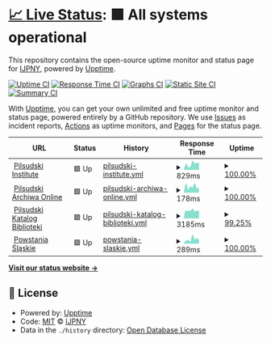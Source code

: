 # [📈 Live Status](https://IJPNY.github.io/upptime): <!--live status--> **🟩 All systems operational**

This repository contains the open-source uptime monitor and status page for [IJPNY](https://IJPNY.github.io/upptime), powered by [Upptime](https://github.com/upptime/upptime).

[![Uptime CI](https://github.com/IJPNY/upptime/workflows/Uptime%20CI/badge.svg)](https://github.com/IJPNY/upptime/actions?query=workflow%3A%22Uptime+CI%22)
[![Response Time CI](https://github.com/IJPNY/upptime/workflows/Response%20Time%20CI/badge.svg)](https://github.com/IJPNY/upptime/actions?query=workflow%3A%22Response+Time+CI%22)
[![Graphs CI](https://github.com/IJPNY/upptime/workflows/Graphs%20CI/badge.svg)](https://github.com/IJPNY/upptime/actions?query=workflow%3A%22Graphs+CI%22)
[![Static Site CI](https://github.com/IJPNY/upptime/workflows/Static%20Site%20CI/badge.svg)](https://github.com/IJPNY/upptime/actions?query=workflow%3A%22Static+Site+CI%22)
[![Summary CI](https://github.com/IJPNY/upptime/workflows/Summary%20CI/badge.svg)](https://github.com/IJPNY/upptime/actions?query=workflow%3A%22Summary+CI%22)

With [Upptime](https://upptime.js.org), you can get your own unlimited and free uptime monitor and status page, powered entirely by a GitHub repository. We use [Issues](https://github.com/IJPNY/upptime/issues) as incident reports, [Actions](https://github.com/IJPNY/upptime/actions) as uptime monitors, and [Pages](https://IJPNY.github.io/upptime) for the status page.

<!--start: status pages-->
<!-- This summary is generated by Upptime (https://github.com/upptime/upptime) -->
<!-- Do not edit this manually, your changes will be overwritten -->
<!-- prettier-ignore -->
| URL | Status | History | Response Time | Uptime |
| --- | ------ | ------- | ------------- | ------ |
| <img alt="" src="https://favicons.githubusercontent.com/pilsudski.org" height="13"> [Pilsudski Institute](https://pilsudski.org) | 🟩 Up | [pilsudski-institute.yml](https://github.com/IJPNY/upptime/commits/HEAD/history/pilsudski-institute.yml) | <details><summary><img alt="Response time graph" src="./graphs/pilsudski-institute/response-time-week.png" height="20"> 829ms</summary><br><a href="https://IJPNY.github.io/upptime/history/pilsudski-institute"><img alt="Response time 1023" src="https://img.shields.io/endpoint?url=https%3A%2F%2Fraw.githubusercontent.com%2FIJPNY%2Fupptime%2FHEAD%2Fapi%2Fpilsudski-institute%2Fresponse-time.json"></a><br><a href="https://IJPNY.github.io/upptime/history/pilsudski-institute"><img alt="24-hour response time 991" src="https://img.shields.io/endpoint?url=https%3A%2F%2Fraw.githubusercontent.com%2FIJPNY%2Fupptime%2FHEAD%2Fapi%2Fpilsudski-institute%2Fresponse-time-day.json"></a><br><a href="https://IJPNY.github.io/upptime/history/pilsudski-institute"><img alt="7-day response time 829" src="https://img.shields.io/endpoint?url=https%3A%2F%2Fraw.githubusercontent.com%2FIJPNY%2Fupptime%2FHEAD%2Fapi%2Fpilsudski-institute%2Fresponse-time-week.json"></a><br><a href="https://IJPNY.github.io/upptime/history/pilsudski-institute"><img alt="30-day response time 897" src="https://img.shields.io/endpoint?url=https%3A%2F%2Fraw.githubusercontent.com%2FIJPNY%2Fupptime%2FHEAD%2Fapi%2Fpilsudski-institute%2Fresponse-time-month.json"></a><br><a href="https://IJPNY.github.io/upptime/history/pilsudski-institute"><img alt="1-year response time 1023" src="https://img.shields.io/endpoint?url=https%3A%2F%2Fraw.githubusercontent.com%2FIJPNY%2Fupptime%2FHEAD%2Fapi%2Fpilsudski-institute%2Fresponse-time-year.json"></a></details> | <details><summary><a href="https://IJPNY.github.io/upptime/history/pilsudski-institute">100.00%</a></summary><a href="https://IJPNY.github.io/upptime/history/pilsudski-institute"><img alt="All-time uptime 99.93%" src="https://img.shields.io/endpoint?url=https%3A%2F%2Fraw.githubusercontent.com%2FIJPNY%2Fupptime%2FHEAD%2Fapi%2Fpilsudski-institute%2Fuptime.json"></a><br><a href="https://IJPNY.github.io/upptime/history/pilsudski-institute"><img alt="24-hour uptime 100.00%" src="https://img.shields.io/endpoint?url=https%3A%2F%2Fraw.githubusercontent.com%2FIJPNY%2Fupptime%2FHEAD%2Fapi%2Fpilsudski-institute%2Fuptime-day.json"></a><br><a href="https://IJPNY.github.io/upptime/history/pilsudski-institute"><img alt="7-day uptime 100.00%" src="https://img.shields.io/endpoint?url=https%3A%2F%2Fraw.githubusercontent.com%2FIJPNY%2Fupptime%2FHEAD%2Fapi%2Fpilsudski-institute%2Fuptime-week.json"></a><br><a href="https://IJPNY.github.io/upptime/history/pilsudski-institute"><img alt="30-day uptime 100.00%" src="https://img.shields.io/endpoint?url=https%3A%2F%2Fraw.githubusercontent.com%2FIJPNY%2Fupptime%2FHEAD%2Fapi%2Fpilsudski-institute%2Fuptime-month.json"></a><br><a href="https://IJPNY.github.io/upptime/history/pilsudski-institute"><img alt="1-year uptime 99.93%" src="https://img.shields.io/endpoint?url=https%3A%2F%2Fraw.githubusercontent.com%2FIJPNY%2Fupptime%2FHEAD%2Fapi%2Fpilsudski-institute%2Fuptime-year.json"></a></details>
| <img alt="" src="https://favicons.githubusercontent.com/archiwa.pilsudski.org" height="13"> [Pilsudski Archiwa Online](http://archiwa.pilsudski.org) | 🟩 Up | [pilsudski-archiwa-online.yml](https://github.com/IJPNY/upptime/commits/HEAD/history/pilsudski-archiwa-online.yml) | <details><summary><img alt="Response time graph" src="./graphs/pilsudski-archiwa-online/response-time-week.png" height="20"> 178ms</summary><br><a href="https://IJPNY.github.io/upptime/history/pilsudski-archiwa-online"><img alt="Response time 203" src="https://img.shields.io/endpoint?url=https%3A%2F%2Fraw.githubusercontent.com%2FIJPNY%2Fupptime%2FHEAD%2Fapi%2Fpilsudski-archiwa-online%2Fresponse-time.json"></a><br><a href="https://IJPNY.github.io/upptime/history/pilsudski-archiwa-online"><img alt="24-hour response time 123" src="https://img.shields.io/endpoint?url=https%3A%2F%2Fraw.githubusercontent.com%2FIJPNY%2Fupptime%2FHEAD%2Fapi%2Fpilsudski-archiwa-online%2Fresponse-time-day.json"></a><br><a href="https://IJPNY.github.io/upptime/history/pilsudski-archiwa-online"><img alt="7-day response time 178" src="https://img.shields.io/endpoint?url=https%3A%2F%2Fraw.githubusercontent.com%2FIJPNY%2Fupptime%2FHEAD%2Fapi%2Fpilsudski-archiwa-online%2Fresponse-time-week.json"></a><br><a href="https://IJPNY.github.io/upptime/history/pilsudski-archiwa-online"><img alt="30-day response time 196" src="https://img.shields.io/endpoint?url=https%3A%2F%2Fraw.githubusercontent.com%2FIJPNY%2Fupptime%2FHEAD%2Fapi%2Fpilsudski-archiwa-online%2Fresponse-time-month.json"></a><br><a href="https://IJPNY.github.io/upptime/history/pilsudski-archiwa-online"><img alt="1-year response time 203" src="https://img.shields.io/endpoint?url=https%3A%2F%2Fraw.githubusercontent.com%2FIJPNY%2Fupptime%2FHEAD%2Fapi%2Fpilsudski-archiwa-online%2Fresponse-time-year.json"></a></details> | <details><summary><a href="https://IJPNY.github.io/upptime/history/pilsudski-archiwa-online">100.00%</a></summary><a href="https://IJPNY.github.io/upptime/history/pilsudski-archiwa-online"><img alt="All-time uptime 100.00%" src="https://img.shields.io/endpoint?url=https%3A%2F%2Fraw.githubusercontent.com%2FIJPNY%2Fupptime%2FHEAD%2Fapi%2Fpilsudski-archiwa-online%2Fuptime.json"></a><br><a href="https://IJPNY.github.io/upptime/history/pilsudski-archiwa-online"><img alt="24-hour uptime 100.00%" src="https://img.shields.io/endpoint?url=https%3A%2F%2Fraw.githubusercontent.com%2FIJPNY%2Fupptime%2FHEAD%2Fapi%2Fpilsudski-archiwa-online%2Fuptime-day.json"></a><br><a href="https://IJPNY.github.io/upptime/history/pilsudski-archiwa-online"><img alt="7-day uptime 100.00%" src="https://img.shields.io/endpoint?url=https%3A%2F%2Fraw.githubusercontent.com%2FIJPNY%2Fupptime%2FHEAD%2Fapi%2Fpilsudski-archiwa-online%2Fuptime-week.json"></a><br><a href="https://IJPNY.github.io/upptime/history/pilsudski-archiwa-online"><img alt="30-day uptime 100.00%" src="https://img.shields.io/endpoint?url=https%3A%2F%2Fraw.githubusercontent.com%2FIJPNY%2Fupptime%2FHEAD%2Fapi%2Fpilsudski-archiwa-online%2Fuptime-month.json"></a><br><a href="https://IJPNY.github.io/upptime/history/pilsudski-archiwa-online"><img alt="1-year uptime 100.00%" src="https://img.shields.io/endpoint?url=https%3A%2F%2Fraw.githubusercontent.com%2FIJPNY%2Fupptime%2FHEAD%2Fapi%2Fpilsudski-archiwa-online%2Fuptime-year.json"></a></details>
| <img alt="" src="https://favicons.githubusercontent.com/www.pilsudskilibrary.org" height="13"> [Pilsudski Katalog Biblioteki](http://www.pilsudskilibrary.org) | 🟩 Up | [pilsudski-katalog-biblioteki.yml](https://github.com/IJPNY/upptime/commits/HEAD/history/pilsudski-katalog-biblioteki.yml) | <details><summary><img alt="Response time graph" src="./graphs/pilsudski-katalog-biblioteki/response-time-week.png" height="20"> 3185ms</summary><br><a href="https://IJPNY.github.io/upptime/history/pilsudski-katalog-biblioteki"><img alt="Response time 3503" src="https://img.shields.io/endpoint?url=https%3A%2F%2Fraw.githubusercontent.com%2FIJPNY%2Fupptime%2FHEAD%2Fapi%2Fpilsudski-katalog-biblioteki%2Fresponse-time.json"></a><br><a href="https://IJPNY.github.io/upptime/history/pilsudski-katalog-biblioteki"><img alt="24-hour response time 4026" src="https://img.shields.io/endpoint?url=https%3A%2F%2Fraw.githubusercontent.com%2FIJPNY%2Fupptime%2FHEAD%2Fapi%2Fpilsudski-katalog-biblioteki%2Fresponse-time-day.json"></a><br><a href="https://IJPNY.github.io/upptime/history/pilsudski-katalog-biblioteki"><img alt="7-day response time 3185" src="https://img.shields.io/endpoint?url=https%3A%2F%2Fraw.githubusercontent.com%2FIJPNY%2Fupptime%2FHEAD%2Fapi%2Fpilsudski-katalog-biblioteki%2Fresponse-time-week.json"></a><br><a href="https://IJPNY.github.io/upptime/history/pilsudski-katalog-biblioteki"><img alt="30-day response time 3992" src="https://img.shields.io/endpoint?url=https%3A%2F%2Fraw.githubusercontent.com%2FIJPNY%2Fupptime%2FHEAD%2Fapi%2Fpilsudski-katalog-biblioteki%2Fresponse-time-month.json"></a><br><a href="https://IJPNY.github.io/upptime/history/pilsudski-katalog-biblioteki"><img alt="1-year response time 3503" src="https://img.shields.io/endpoint?url=https%3A%2F%2Fraw.githubusercontent.com%2FIJPNY%2Fupptime%2FHEAD%2Fapi%2Fpilsudski-katalog-biblioteki%2Fresponse-time-year.json"></a></details> | <details><summary><a href="https://IJPNY.github.io/upptime/history/pilsudski-katalog-biblioteki">99.25%</a></summary><a href="https://IJPNY.github.io/upptime/history/pilsudski-katalog-biblioteki"><img alt="All-time uptime 99.34%" src="https://img.shields.io/endpoint?url=https%3A%2F%2Fraw.githubusercontent.com%2FIJPNY%2Fupptime%2FHEAD%2Fapi%2Fpilsudski-katalog-biblioteki%2Fuptime.json"></a><br><a href="https://IJPNY.github.io/upptime/history/pilsudski-katalog-biblioteki"><img alt="24-hour uptime 100.00%" src="https://img.shields.io/endpoint?url=https%3A%2F%2Fraw.githubusercontent.com%2FIJPNY%2Fupptime%2FHEAD%2Fapi%2Fpilsudski-katalog-biblioteki%2Fuptime-day.json"></a><br><a href="https://IJPNY.github.io/upptime/history/pilsudski-katalog-biblioteki"><img alt="7-day uptime 99.25%" src="https://img.shields.io/endpoint?url=https%3A%2F%2Fraw.githubusercontent.com%2FIJPNY%2Fupptime%2FHEAD%2Fapi%2Fpilsudski-katalog-biblioteki%2Fuptime-week.json"></a><br><a href="https://IJPNY.github.io/upptime/history/pilsudski-katalog-biblioteki"><img alt="30-day uptime 99.50%" src="https://img.shields.io/endpoint?url=https%3A%2F%2Fraw.githubusercontent.com%2FIJPNY%2Fupptime%2FHEAD%2Fapi%2Fpilsudski-katalog-biblioteki%2Fuptime-month.json"></a><br><a href="https://IJPNY.github.io/upptime/history/pilsudski-katalog-biblioteki"><img alt="1-year uptime 99.34%" src="https://img.shields.io/endpoint?url=https%3A%2F%2Fraw.githubusercontent.com%2FIJPNY%2Fupptime%2FHEAD%2Fapi%2Fpilsudski-katalog-biblioteki%2Fuptime-year.json"></a></details>
| <img alt="" src="https://favicons.githubusercontent.com/powstania.pilsudski.org" height="13"> [Powstania Śląskie](https://powstania.pilsudski.org) | 🟩 Up | [powstania-slaskie.yml](https://github.com/IJPNY/upptime/commits/HEAD/history/powstania-slaskie.yml) | <details><summary><img alt="Response time graph" src="./graphs/powstania-slaskie/response-time-week.png" height="20"> 289ms</summary><br><a href="https://IJPNY.github.io/upptime/history/powstania-slaskie"><img alt="Response time 281" src="https://img.shields.io/endpoint?url=https%3A%2F%2Fraw.githubusercontent.com%2FIJPNY%2Fupptime%2FHEAD%2Fapi%2Fpowstania-slaskie%2Fresponse-time.json"></a><br><a href="https://IJPNY.github.io/upptime/history/powstania-slaskie"><img alt="24-hour response time 118" src="https://img.shields.io/endpoint?url=https%3A%2F%2Fraw.githubusercontent.com%2FIJPNY%2Fupptime%2FHEAD%2Fapi%2Fpowstania-slaskie%2Fresponse-time-day.json"></a><br><a href="https://IJPNY.github.io/upptime/history/powstania-slaskie"><img alt="7-day response time 289" src="https://img.shields.io/endpoint?url=https%3A%2F%2Fraw.githubusercontent.com%2FIJPNY%2Fupptime%2FHEAD%2Fapi%2Fpowstania-slaskie%2Fresponse-time-week.json"></a><br><a href="https://IJPNY.github.io/upptime/history/powstania-slaskie"><img alt="30-day response time 297" src="https://img.shields.io/endpoint?url=https%3A%2F%2Fraw.githubusercontent.com%2FIJPNY%2Fupptime%2FHEAD%2Fapi%2Fpowstania-slaskie%2Fresponse-time-month.json"></a><br><a href="https://IJPNY.github.io/upptime/history/powstania-slaskie"><img alt="1-year response time 281" src="https://img.shields.io/endpoint?url=https%3A%2F%2Fraw.githubusercontent.com%2FIJPNY%2Fupptime%2FHEAD%2Fapi%2Fpowstania-slaskie%2Fresponse-time-year.json"></a></details> | <details><summary><a href="https://IJPNY.github.io/upptime/history/powstania-slaskie">100.00%</a></summary><a href="https://IJPNY.github.io/upptime/history/powstania-slaskie"><img alt="All-time uptime 99.99%" src="https://img.shields.io/endpoint?url=https%3A%2F%2Fraw.githubusercontent.com%2FIJPNY%2Fupptime%2FHEAD%2Fapi%2Fpowstania-slaskie%2Fuptime.json"></a><br><a href="https://IJPNY.github.io/upptime/history/powstania-slaskie"><img alt="24-hour uptime 100.00%" src="https://img.shields.io/endpoint?url=https%3A%2F%2Fraw.githubusercontent.com%2FIJPNY%2Fupptime%2FHEAD%2Fapi%2Fpowstania-slaskie%2Fuptime-day.json"></a><br><a href="https://IJPNY.github.io/upptime/history/powstania-slaskie"><img alt="7-day uptime 100.00%" src="https://img.shields.io/endpoint?url=https%3A%2F%2Fraw.githubusercontent.com%2FIJPNY%2Fupptime%2FHEAD%2Fapi%2Fpowstania-slaskie%2Fuptime-week.json"></a><br><a href="https://IJPNY.github.io/upptime/history/powstania-slaskie"><img alt="30-day uptime 100.00%" src="https://img.shields.io/endpoint?url=https%3A%2F%2Fraw.githubusercontent.com%2FIJPNY%2Fupptime%2FHEAD%2Fapi%2Fpowstania-slaskie%2Fuptime-month.json"></a><br><a href="https://IJPNY.github.io/upptime/history/powstania-slaskie"><img alt="1-year uptime 99.99%" src="https://img.shields.io/endpoint?url=https%3A%2F%2Fraw.githubusercontent.com%2FIJPNY%2Fupptime%2FHEAD%2Fapi%2Fpowstania-slaskie%2Fuptime-year.json"></a></details>

<!--end: status pages-->

[**Visit our status website →**](https://IJPNY.github.io/upptime)

## 📄 License

- Powered by: [Upptime](https://github.com/upptime/upptime)
- Code: [MIT](./LICENSE) © [IJPNY](https://IJPNY.github.io/upptime)
- Data in the `./history` directory: [Open Database License](https://opendatacommons.org/licenses/odbl/1-0/)
